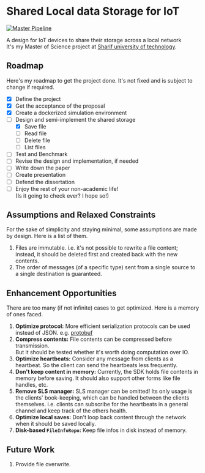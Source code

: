 # Shared Local data Storage for IoT
[![Master Pipeline](https://github.com/emranbm/sls-for-iot/workflows/Main%20Workflow/badge.svg?branch=master)](https://github.com/emranbm/sls-for-iot/actions/workflows/main.yml)

A design for IoT devices to share their storage across a local network  
It's my Master of Science project at [Sharif university of technology](http://www.sharif.ir/).

## Roadmap
Here's my roadmap to get the project done. It's not fixed and is subject to change if required.
- [x] Define the project
- [x] Get the acceptance of the proposal
- [x] Create a dockerized simulation environment
- [ ] Design and semi-implement the shared storage
  - [x] Save file
  - [ ] Read file
  - [ ] Delete file
  - [ ] List files
- [ ] Test and Benchmark
- [ ] Revise the design and implementation, if needed
- [ ] Write down the paper
- [ ] Create presentation
- [ ] Defend the dissertation
- [ ] Enjoy the rest of your non-academic life!  
(Is it going to check ever? I hope so!)

## Assumptions and Relaxed Constraints
For the sake of simplicity and staying minimal, some assumptions are made by design. Here is a list of them.
1. Files are immutable. i.e. it's not possible to rewrite a file content; instead, it should be deleted first and created back with the new contents.
1. The order of messages (of a specific type) sent from a single source to a single destination is guaranteed.

## Enhancement Opportunities
There are too many (if not infinite) cases to get optimized. Here is a memory of ones faced.
1. **Optimize protocol:** More efficient serialization protocols can be used instead of JSON. e.g. [protobuf](https://developers.google.com/protocol-buffers)
1. **Compress contents:** File contents can be compressed before transmission.  
But it should be tested whether it's worth doing computation over IO.
1. **Optimize heartbeats:** Consider any message from clients as a heartbeat. So the client can send the heartbeats less frequently.
1. **Don't keep content in memory:** Currently, the SDK holds file contents in memory before saving. It should also support other forms like file handles, etc.
1. **Remove SLS manager:** SLS manager can be omitted! Its only usage is the clients' book-keeping, which can be handled between the clients themselves. i.e. clients can subscribe for the heartbeats in a general channel and keep track of the others health.
1. **Optimize local saves:** Don't loop back content through the network when it should be saved locally.
1. **Disk-based `FileInfoRepo`:** Keep file infos in disk instead of memory.

## Future Work
1. Provide file overwrite.
